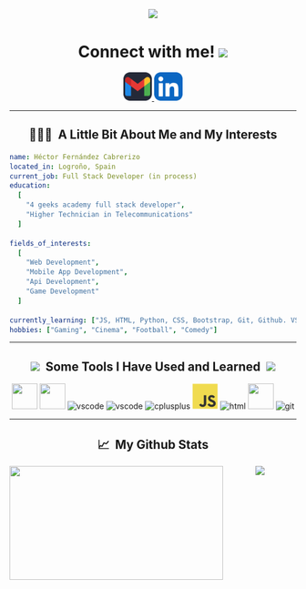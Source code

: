 <p align="center">
  <img src="https://capsule-render.vercel.app/api?type=waving&color=gradient&text=Hello!&height=100&section=header"/>
</p>

<h1 align="center">
  Connect with me! <img src="https://raw.githubusercontent.com/ShahriarShafin/ShahriarShafin/main/Assets/handshake.gif" width="100px"/>
</h1>

<p align="center">
<a href="mailto:hectorofi95@gmail.com">
  <img height="50" src="https://raw.githubusercontent.com/tandpfun/skill-icons/main/icons/Gmail-Dark.svg" alt="Gmail" />
</a>
<a href="https://www.linkedin.com/in/hector-fernandez-cabrerizo/">
  <img height="50" src="https://raw.githubusercontent.com/tandpfun/skill-icons/main/icons/LinkedIn.svg"/>
</a>
</p>

---

<h2 align="center"> 👨🏻‍💻 &nbsp;A Little Bit About Me and My Interests</h2>

```yaml
name: Héctor Fernández Cabrerizo
located_in: Logroño, Spain
current_job: Full Stack Developer (in process)
education:
  [
    "4 geeks academy full stack developer",
    "Higher Technician in Telecommunications"
  ]

fields_of_interests:
  [
    "Web Development",
    "Mobile App Development",
    "Api Development",
    "Game Development"
  ]
  
currently_learning: ["JS, HTML, Python, CSS, Bootstrap, Git, Github. VSC"]
hobbies: ["Gaming", "Cinema", "Football", "Comedy"]
```
  
---  
  
<h2 align="center"> <img src="https://media2.giphy.com/media/QssGEmpkyEOhBCb7e1/giphy.gif?cid=ecf05e47a0n3gi1bfqntqmob8g9aid1oyj2wr3ds3mg700bl&amp;rid=giphy.gif" width="32px">  &nbsp;Some Tools I Have Used and Learned &nbsp;<img src="https://media2.giphy.com/media/QssGEmpkyEOhBCb7e1/giphy.gif?cid=ecf05e47a0n3gi1bfqntqmob8g9aid1oyj2wr3ds3mg700bl&amp;rid=giphy.gif" width="32px"> </h2>
<p align="center">
<img src="https://raw.githubusercontent.com/rahulbanerjee26/githubAboutMeGenerator/main/icons/reactjs.svg" width="45" height="45"/>
<img src="https://raw.githubusercontent.com/rahulbanerjee26/githubAboutMeGenerator/main/icons/sqlite.svg" width="45" height="45"/>
<img src="https://raw.githubusercontent.com/rahulbanerjee26/githubAboutMeGenerator/main/icons/python.svg" alt="vscode" width="45" height="45"/> 
<img src="https://cdn.jsdelivr.net/gh/devicons/devicon/icons/vscode/vscode-original.svg" alt="vscode" width="45" height="45"/>
<img src="https://cdn.jsdelivr.net/gh/devicons/devicon/icons/cplusplus/cplusplus-original.svg" alt="cplusplus" width="45" height="45"/>
<img src="https://raw.githubusercontent.com/devicons/devicon/master/icons/javascript/javascript-original.svg" alt="javascript" width="45" height="45" />
<img src="https://cdn.jsdelivr.net/gh/devicons/devicon/icons/html5/html5-original.svg" alt="html" width="45" height="45"/>
<img src="https://cdn.jsdelivr.net/gh/devicons/devicon@latest/icons/bootstrap/bootstrap-original-wordmark.svg" width="45" height="45" />     
<img src="https://cdn.jsdelivr.net/gh/devicons/devicon/icons/git/git-original.svg" alt="git" width="45" height="45"/> 
</p>

---

<h2 align="center"> 📈 &nbsp;My Github Stats</h2>
<a align="center" href="https://github.com/HectorF95/github-readme-stats">
  <img height=200 width=375 align="left" src="https://github-readme-stats.vercel.app/api?username=HectorF95&show_icons=true&theme=aura" />
</a>

<p align="center">
  <img src="https://capsule-render.vercel.app/api?type=waving&color=gradient&height=100&section=footer"/>
</p>
